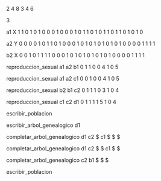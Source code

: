 2
4 8 3
4 6

3

a1 X
1 1 0 1
0 1 0 0
0 1 0 0 0 1 0 1
1 0 1 0 1 1 0 1
1 0 1
0 1 0

a2 Y
0 0 0 0
1 0 1 1 0 1
0 0 0 1 0 1 0 1
0 1 0 1 0 1 0 0
0 0 1
1 1 1

b2 X
0 0 1 0
1 1 1 1
0 0 0 1 0 1 0 1
0 1 0 1 0 1 0 0
0 0 1
1 1 1

reproduccion_sexual
a1 a2 b1
0 1 1
0 0 4
1 0 5

reproduccion_sexual
a1 a2 c1
0 0 1
0 0 4
1 0 5

reproduccion_sexual
b2 b1 c2
0 1 1
1 0 3
1 0 4

reproduccion_sexual
c1 c2 d1
0 1 1
1 1 5
1 0 4

escribir_poblacion

escribir_arbol_genealogico
d1

completar_arbol_genealogico
d1 c2 $ c1 $ $ $

completar_arbol_genealogico
d1 c2 $ $ c1 $ $

completar_arbol_genealogico
c2 b1 $ $ $

escribir_poblacion
